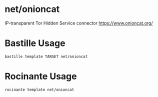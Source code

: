 # net/onioncat
IP-transparent Tor Hidden Service connector
https://www.onioncat.org/

# Bastille Usage
```shell
bastille template TARGET net/onioncat
```

# Rocinante Usage
```shell
rocinante template net/onioncat
```
